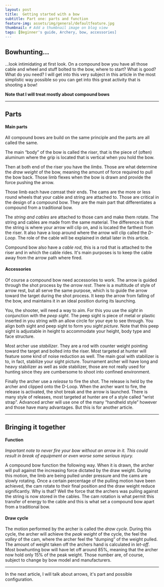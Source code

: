 ```yaml
---
layout: post
title:  Getting started with a bow
subtitle: Part one: parts and function
feature-img: assets/img/general/defaultfeature.jpg
thumbnail: # Add a thumbnail image on blog view
tags: [Beginner's guide, Archery, bow, accessories]
---
```


## Bowhunting…

...look intimidating at first look. On a compound bow you have all those cable and wheel and stuff bolted to the bow, where to start? What is good? What do you need? I will get into this very subject in this article in the most simplistic way possible so you can get into this great activity that is shooting a bow!


**Note that I will treat mostly about compound bows**

*****

## Parts

#### Main parts

All compound bows are build on the same principle and the parts are all called the same.

The main “body” of the bow is called the *riser*, that is the piece of (often) aluminum where the grip is located that is vertical when you hold the bow.

Then at both end of the riser you have the *limbs*. Those are what determine the *draw weight* of the bow, meaning the amount of force required to pull the bow back. Those limb flexes when the bow is drawn and provide the force pushing the arrow.

Those limb each have *cams*at their ends. The cams are the more or less round wheels that your cable and string are attached to. Those are critical in the design of a compound bow. They are the main part that differentiates a compound from a traditional bow.

The *string and cables* are attached to those cam and make them rotate. The string and cables are made from the same material. The difference is that the string is where your arrow will clip on, and is located the farthest from the riser. It also have a loop around where the arrow will clip called the *D-Loop*. The role of the cable will be explained in detail later in this article.

Compound bow also have a *cable rod*, this is a rod that is attached to the riser and in which the cable rides. It's main purposes is to keep the cable away from the arrow path where fired.

#### Accessories

Of course a compound bow need accessories to work. The arrow is guided through the shot process by the *arrow rest*. There is a multitude of style of arrow rest, but all serve the same purpose, which is to guide the arrow toward the target during the shot process. It keep the arrow from falling of the bow, and maintains it in an ideal position during its launching.

You, the shooter, will need a way to aim. For this you use the *sight* in conjunction with the *peep sight*. The peep sight is piece of metal or plastic inserted in you string with an allow circle for your eye to see through. You align both sight and peep sight to form you *sight picture*. Note that this peep sight is adjustable in height to accommodate your height, body type and face structure.

Most archer use *stabilizer*. They are a rod with counter weight pointing toward the target and bolted into the riser. Most targeted at hunter will feature some kind of noise reduction as well. The main goal with stabilizer is to, in fact, stabilize your sight picture. Tournament archer will have long and heavy stabilizer as well as side stabilizer, those are not really used for hunting since they are cumbersome to shoot into confined environment.

Finally the archer use a *release* to fire the shot. The release is held by the archer and clipped onto the D-Loop. When the archer want to fire, the release is activated, the shot break and the arrow is launched. There is many style of releases, most targeted at hunter are of a style called “wrist strap”. Advanced archer will use one of the many “handheld style” however and those have many advantages. But this is for another article.

*****

## Bringing it together

#### Function

*Important note to never fire your bow without an arrow in it. This could result in break of equipment or even worse some serious injury.*

A compound bow function the following way. When it is drawn, the archer will pull against the increasing force dictated by the draw weight. During this motion, the limb are being pulled under pressure and the cams are slowly rotating. Once a certain percentage of the pulling motion have been achieved, the cam rotate to their final position and the draw weight reduce significantly. Why is that? Well the force that the archers was pulling against the string is now stored in the cables. The cam rotation is what permit this transfer of energy to the cable and this is what set a compound bow apart from a traditional bow.

#### Draw cycle

The motion performed by the archer is called the *draw cycle*. During this cycle, the archer will achieve the *peak weight* of the cycle, the feel the *valley* of the cam, where the archer feel the “dumping” of the weight pulled. The amount of weight taken off the archers hand is calculated in *let-off*. Most bowhunting bow will have let off around 85%, meaning that the archer now hold only 15% of the peak weight. Those number are, of course, subject to change by bow model and manufacturers.

*****

In the next article, I will talk about arrows, it's part and possible configuration.
